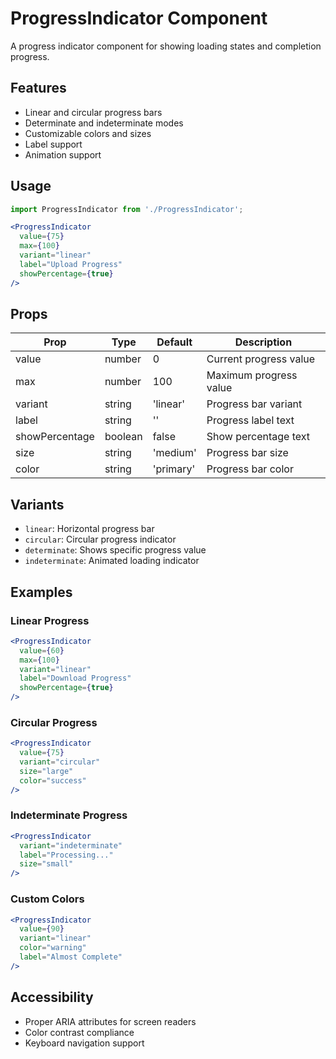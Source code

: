 # ProgressIndicator Component

A progress indicator component for showing loading states and completion progress.

## Features

- Linear and circular progress bars
- Determinate and indeterminate modes
- Customizable colors and sizes
- Label support
- Animation support

## Usage

```jsx
import ProgressIndicator from './ProgressIndicator';

<ProgressIndicator 
  value={75}
  max={100}
  variant="linear"
  label="Upload Progress"
  showPercentage={true}
/>
```

## Props

| Prop | Type | Default | Description |
|------|------|---------|-------------|
| value | number | 0 | Current progress value |
| max | number | 100 | Maximum progress value |
| variant | string | 'linear' | Progress bar variant |
| label | string | '' | Progress label text |
| showPercentage | boolean | false | Show percentage text |
| size | string | 'medium' | Progress bar size |
| color | string | 'primary' | Progress bar color |

## Variants

- `linear`: Horizontal progress bar
- `circular`: Circular progress indicator
- `determinate`: Shows specific progress value
- `indeterminate`: Animated loading indicator

## Examples

### Linear Progress
```jsx
<ProgressIndicator 
  value={60}
  max={100}
  variant="linear"
  label="Download Progress"
  showPercentage={true}
/>
```

### Circular Progress
```jsx
<ProgressIndicator 
  value={75}
  variant="circular"
  size="large"
  color="success"
/>
```

### Indeterminate Progress
```jsx
<ProgressIndicator 
  variant="indeterminate"
  label="Processing..."
  size="small"
/>
```

### Custom Colors
```jsx
<ProgressIndicator 
  value={90}
  variant="linear"
  color="warning"
  label="Almost Complete"
/>
```

## Accessibility

- Proper ARIA attributes for screen readers
- Color contrast compliance
- Keyboard navigation support